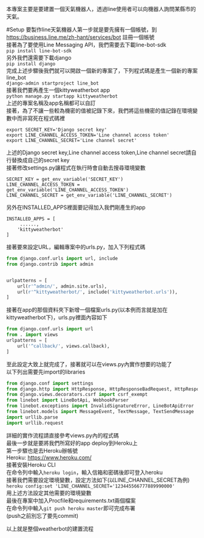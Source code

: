 本專案主要是要建置一個天氣機器人，透過line使用者可以向機器人詢問某縣市的天氣。

#Setup
要製作line天氣機器人第一步就是要先擁有一個帳號，到 https://business.line.me/zh-hant/services/bot 註冊一個帳號<br>
接著為了要使用Line Messaging API，我們需要去下載line-bot-sdk<br>
`pip install line-bot-sdk`<br>
另外我們還需要下載django<br>
`pip install django`<br>
完成上述步驟後我們就可以開啟一個新的專案了，下列程式碼是產生一個新的專案line_bot<br>
`django-admin startproject line_bot`<br>
接著我們要再產生一個kittyweatherbot app<br>
`python manage.py startapp kittyweatherbot`<br>
上述的專案名稱及app名稱都可以自訂<br>
接著，為了不讓一些較為機密的值被記錄下來，我們將這些機密的值記錄在環境變數中而非寫死在程式碼裡
```
export SECRET_KEY='Django secret key'
export LINE_CHANNEL_ACCESS_TOKEN='Line channel access token'
export LINE_CHANNEL_SECRET='Line channel secret'
```
上述的Django secret key,Line channel access token,Line channel secret請自行替換成自己的secret key<br>
接著修改settings.py讓程式在執行時會自動去搜尋環境變數
```
SECRET_KEY = get_env_variable('SECRET_KEY')
LINE_CHANNEL_ACCESS_TOKEN = get_env_variable('LINE_CHANNEL_ACCESS_TOKEN')
LINE_CHANNEL_SECRET = get_env_variable('LINE_CHANNEL_SECRET')
```
另外在INSTALLED_APPS裡面要記得加入我們剛產生的app
```
INSTALLED_APPS = [
     ......,
    'kittyweatherbot'
]
```
接著要來設定URL，編輯專案中的urls.py，加入下列程式碼
```python
from django.conf.urls import url, include
from django.contrib import admin


urlpatterns = [
    url(r'^admin/', admin.site.urls),
	url(r'^kittyweatherbot/', include('kittyweatherbot.urls')),
]
```
接著在app的那個資料夾下新增一個檔案urls.py(以本例而言就是加在kittyweatherbot下)，urls.py裡面內容如下
```python
from django.conf.urls import url
from . import views
urlpatterns = [
    url('^callback/', views.callback),
]
```
至此設定大致上就完成了，接著就可以在views.py內實作想要的功能了<br>
以下列出需要先import的libraries
```python
from django.conf import settings
from django.http import HttpResponse, HttpResponseBadRequest, HttpResponseForbidden
from django.views.decorators.csrf import csrf_exempt
from linebot import LineBotApi, WebhookParser
from linebot.exceptions import InvalidSignatureError, LineBotApiError
from linebot.models import MessageEvent, TextMessage, TextSendMessage
import urllib.parse
import urllib.request
```
詳細的實作流程請直接參考views.py內的程式碼<br>
最後一步就是要將我們所寫好的app deploy到Heroku上<br>
第一步驟也是去Heroku辦帳號<br>
Heroku: https://www.heroku.com/ <br>
接著安裝Heroku CLI<br>
在命令列中輸入`heroku login`，輸入信箱和密碼後即可登入heroku<br>
接著我們需要設定環境變數，設定方法如下(以LINE_CHANNEL_SECRET為例)<br>
`heroku config:set 'LINE_CHANNEL_SECRET='123445566777889990000'`<br>
用上述方法設定其他需要的環境變數<br>
最後在專案中加入Procfile和requirements.txt兩個檔案<br>
在命令列中輸入`git push heroku master`即可完成布署<br>
(push之前別忘了要先commit)<br>

以上就是整個weatherbot的建置流程
